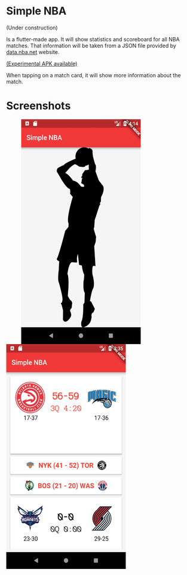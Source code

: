 # Simple NBA

(Under construction)

Is a flutter-made app. It will show statistics and scoreboard for all NBA matches.
That information will be taken from a JSON file provided by [data.nba.net](http://data.nba.net/) website.

[(Experimental APK available)](https://github.com/JaysusM/Simple-NBA/raw/master/experimentalAPK.apk)

When tapping on a match card, it will show more information about the match.

# Screenshots

<img src="https://github.com/JaysusM/Simple-NBA/blob/master/screenshots/firstView.png" align="left" height="600" width="320" hspace="40">

<img src="https://github.com/JaysusM/Simple-NBA/blob/master/screenshots/tap.png" align="left" height="600" width="320">
